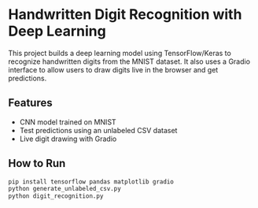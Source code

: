 # Handwritten Digit Recognition with Deep Learning

This project builds a deep learning model using TensorFlow/Keras to recognize handwritten digits from the MNIST dataset. It also uses a Gradio interface to allow users to draw digits live in the browser and get predictions.

## Features

- CNN model trained on MNIST
- Test predictions using an unlabeled CSV dataset
- Live digit drawing with Gradio

## How to Run

```bash
pip install tensorflow pandas matplotlib gradio
python generate_unlabeled_csv.py
python digit_recognition.py
